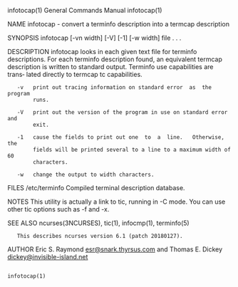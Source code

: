 infotocap(1)               General Commands Manual               infotocap(1)

NAME
       infotocap - convert a terminfo description into a termcap description

SYNOPSIS
       infotocap [-vn width]  [-V] [-1] [-w width] file . . .

DESCRIPTION
       infotocap  looks  in  each  given text file for terminfo descriptions.
       For each terminfo description found, an equivalent termcap description
       is  written  to standard output.  Terminfo use capabilities are trans‐
       lated directly to termcap tc capabilities.

       -v   print out tracing information on standard error  as  the  program
            runs.

       -V   print out the version of the program in use on standard error and
            exit.

       -1   cause the fields to print out one  to  a  line.   Otherwise,  the
            fields will be printed several to a line to a maximum width of 60
            characters.

       -w   change the output to width characters.

FILES
       /etc/terminfo       Compiled terminal description database.

NOTES
       This utility is actually a link to tic, running in -C mode.   You  can
       use other tic options such as -f and  -x.

SEE ALSO
       ncurses(3NCURSES), tic(1), infocmp(1), terminfo(5)

       This describes ncurses version 6.1 (patch 20180127).

AUTHOR
       Eric S. Raymond <esr@snark.thyrsus.com> and
       Thomas E. Dickey <dickey@invisible-island.net>

                                                                 infotocap(1)
